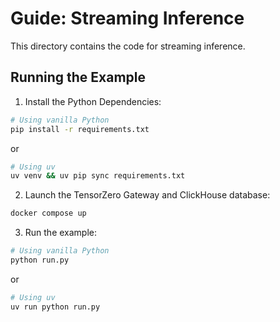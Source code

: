 # Guide: Streaming Inference

<!-- This directory contains the code for the **[Streaming Inference](https://www.tensorzero.com/docs/gateway/guides/streaming-inference)** guide. -->

This directory contains the code for streaming inference.

## Running the Example

1. Install the Python Dependencies:

```bash
# Using vanilla Python
pip install -r requirements.txt
```

or

```bash
# Using uv
uv venv && uv pip sync requirements.txt
```

2. Launch the TensorZero Gateway and ClickHouse database:

```bash
docker compose up
```

3. Run the example:

```bash
# Using vanilla Python
python run.py
```

or

```bash
# Using uv
uv run python run.py
```
